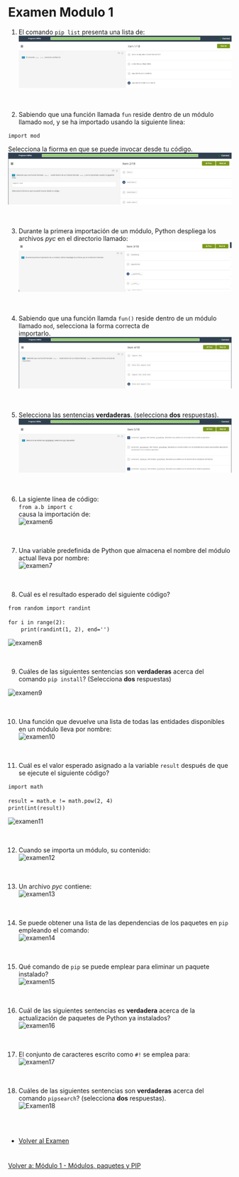 # **Examen Modulo 1**  

1. El comando ```pip list``` presenta una lista de:  
![examen1](img/examen1.jpg)  
<br></br>

2. Sabiendo que una función llamada ```fun``` reside dentro de un módulo llamado ```mod```, y se ha importado usando la siguiente linea:  
```
import mod
```
Selecciona la fiorma en que se puede invocar desde tu código.  
![examen2](img/examen2.jpg)  
<br></br>

3. Durante la primera importación de un módulo, Python despliega los archivos *pyc* en el directorio llamado:  
![examen3](img/examen3.jpg)  
<br></br>

4. Sabiendo que una función llamda ```fun()``` reside dentro de un módulo llamado ```mod```, selecciona la forma correcta de  
importarlo.  
![examen4](img/examen4.jpg)  
<br></br>

5. Selecciona las sentencias **verdaderas**. (selecciona **dos** respuestas).  
![examen5](img/examen5.jpg)  
<br></br>

6. La sigiente línea de código:  
```from a.b import c```  
causa la importación de:  
![examen6](img/examen6.jpg)  
<br></br>

7. Una variable predefinida de Python que almacena el nombre del módulo actual lleva por nombre:  
![examen7](img/examen7.jpg)  
<br></br>

8. Cuál es el resultado esperado del siguiente código?  
```
from random import randint  
  
for i in range(2):  
    print(randint(1, 2), end='')
```
![examen8](img/examen8.jpg)  
<br></br>

9. Cuáles de las siguientes sentencias son **verdaderas** acerca del comando ```pip install```? (Selecciona **dos** respuestas) 

![examen9](img/examen9.jpg)  
<br></br>

10.  Una función que devuelve una lista de todas las entidades disponibles en un módulo lleva por nombre:  
![examen10](img/examen10.jpg)  
<br></br>

11.  Cuál es el valor esperado asignado a la variable ```result``` después de que se ejecute el siguiente código?  
```
import math  

result = math.e != math.pow(2, 4)  
print(int(result))
```  
![examen11](img/examen11.jpg)  
<br></br>

12. Cuando se importa un módulo, su contenido:  
![examen12](img/examen12.jpg)  
<br></br>

13. Un archivo *pyc* contiene:  
![examen13](img/examen13.jpg)  
<br></br>

14. Se puede obtener una lista de las dependencias de los paquetes en ```pip``` empleando el comando:  
![examen14](img/examen14.jpg)  
<br></br>

15. Qué comando de ```pip``` se puede emplear para eliminar un paquete instalado?  
![examen15](img/examen15.jpg)  
<br></br>

16. Cuál de las siguientes sentencias es **verdadera** acerca de la actualización de paquetes de Python ya instalados?  
![examen16](img/examen16.jpg)  
<br></br>

17. El conjunto de caracteres escrito como ```#!``` se emplea para:  
![examen17](img/examen17.jpg)  
<br></br>

18. Cuáles de las siguientes sentencias son **verdaderas** acerca del comando ```pipsearch```? (selecciona **dos** respuestas).  
![Examen18](img/examen18.jpg)  

<br></br>  
- [Volver al Examen](README.md)
#
[Volver a: Módulo 1 - Módulos, paquetes y PIP](../README.md)